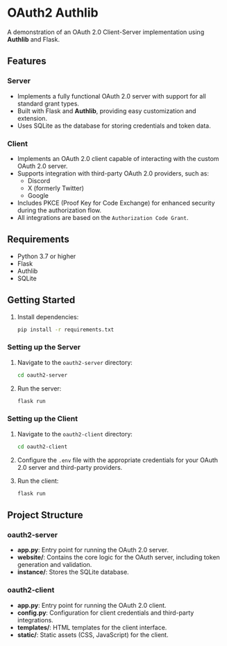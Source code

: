 # OAuth2 Authlib

A demonstration of an OAuth 2.0 Client-Server implementation using **Authlib** and Flask.

## Features

### Server

- Implements a fully functional OAuth 2.0 server with support for all standard grant types.
- Built with Flask and **Authlib**, providing easy customization and extension.
- Uses SQLite as the database for storing credentials and token data.

### Client

- Implements an OAuth 2.0 client capable of interacting with the custom OAuth 2.0 server.
- Supports integration with third-party OAuth 2.0 providers, such as:
  - Discord
  - X (formerly Twitter)
  - Google
- Includes PKCE (Proof Key for Code Exchange) for enhanced security during the authorization flow.
- All integrations are based on the `Authorization Code Grant`.

## Requirements

- Python 3.7 or higher
- Flask
- Authlib
- SQLite

## Getting Started

1. Install dependencies:

   ```bash
   pip install -r requirements.txt
   ```

### Setting up the Server

1. Navigate to the `oauth2-server` directory:

   ```bash
   cd oauth2-server
   ```

2. Run the server:

   ```bash
   flask run
   ```

### Setting up the Client

1. Navigate to the `oauth2-client` directory:

   ```bash
   cd oauth2-client
   ```

2. Configure the `.env` file with the appropriate credentials for your OAuth 2.0 server and third-party providers.

3. Run the client:

   ```bash
   flask run
   ```

## Project Structure

### oauth2-server

- **app.py**: Entry point for running the OAuth 2.0 server.
- **website/**: Contains the core logic for the OAuth server, including token generation and validation.
- **instance/**: Stores the SQLite database.

### oauth2-client

- **app.py**: Entry point for running the OAuth 2.0 client.
- **config.py**: Configuration for client credentials and third-party integrations.
- **templates/**: HTML templates for the client interface.
- **static/**: Static assets (CSS, JavaScript) for the client.
